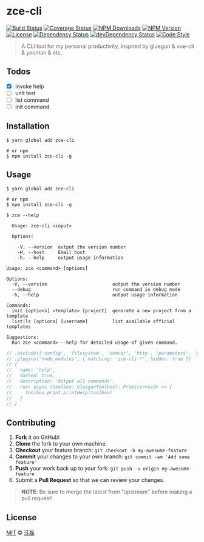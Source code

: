 # zce-cli

[![Build Status][travis-image]][travis-url]
[![Coverage Status][codecov-image]][codecov-url]
[![NPM Downloads][downloads-image]][downloads-url]
[![NPM Version][version-image]][version-url]
[![License][license-image]][license-url]
[![Dependency Status][dependency-image]][dependency-url]
[![devDependency Status][devdependency-image]][devdependency-url]
[![Code Style][style-image]][style-url]

> A CLI tool for my personal productivity, inspired by gluegun & vue-cli & yeoman & etc.

## Todos

- [x] invoke help
- [ ] unit test
- [ ] list command
- [ ] init command

## Installation

```shell
$ yarn global add zce-cli

# or npm
$ npm install zce-cli -g
```

## Usage

<!-- TODO: Introduction of CLI -->

```shell
$ yarn global add zce-cli

# or npm
$ npm install zce-cli -g
```

```shell
$ zce --help

  Usage: zce-cli <input>

  Options:

    -V, --version  output the version number
    -H, --host     Email host
    -h, --help     output usage information

Usage: zce <command> [options]

Options:
  -V, --version                        output the version number
  --debug                              run command in debug mode
  -h, --help                           output usage information

Commands:
  init [options] <template> [project]  generate a new project from a template
  list|ls [options] [username]         list available official templates

Suggestions:
  Run zce <command> --help for detailed usage of given command.
```

```js
// .exclude(['config', 'filesystem', 'semver', 'http', 'parameters', 'print', 'prompt', 'strings', 'system', 'template', 'patching'])
// .plugins('node_modules', { matching: 'zce-cli-*', hidden: true })
// {
//   name: 'help',
//   dashed: true,
//   description: 'Output all commands',
//   run: async (toolbox: GluegunToolbox): Promise<void> => {
//     toolbox.print.printHelp(toolbox)
//   }
// }
```

## Contributing

1. **Fork** it on GitHub!
2. **Clone** the fork to your own machine.
3. **Checkout** your feature branch: `git checkout -b my-awesome-feature`
4. **Commit** your changes to your own branch: `git commit -am 'Add some feature'`
5. **Push** your work back up to your fork: `git push -u origin my-awesome-feature`
6. Submit a **Pull Request** so that we can review your changes.

> **NOTE**: Be sure to merge the latest from "upstream" before making a pull request!

## License

[MIT](LICENSE) &copy; [汪磊](https://zce.me/)

[travis-image]: https://img.shields.io/travis/zce/zce-cli/next.svg
[travis-url]: https://travis-ci.org/zce/zce-cli
[codecov-image]: https://img.shields.io/codecov/c/github/zce/zce-cli/next.svg
[codecov-url]: https://codecov.io/gh/zce/zce-cli
[downloads-image]: https://img.shields.io/npm/dm/zce-cli.svg
[downloads-url]: https://npmjs.org/package/zce-cli
[version-image]: https://img.shields.io/npm/v/zce-cli.svg
[version-url]: https://npmjs.org/package/zce-cli
[license-image]: https://img.shields.io/github/license/zce/pages-boilerplate.svg
[license-url]: https://github.com/zce/zce-cli/blob/next/LICENSE
[dependency-image]: https://img.shields.io/david/zce/zce-cli.svg
[dependency-url]: https://david-dm.org/zce/zce-cli
[devdependency-image]: https://img.shields.io/david/dev/zce/zce-cli.svg
[devdependency-url]: https://david-dm.org/zce/zce-cli?type=dev
[style-image]: https://img.shields.io/badge/code_style-standard-brightgreen.svg
[style-url]: http://standardjs.com
